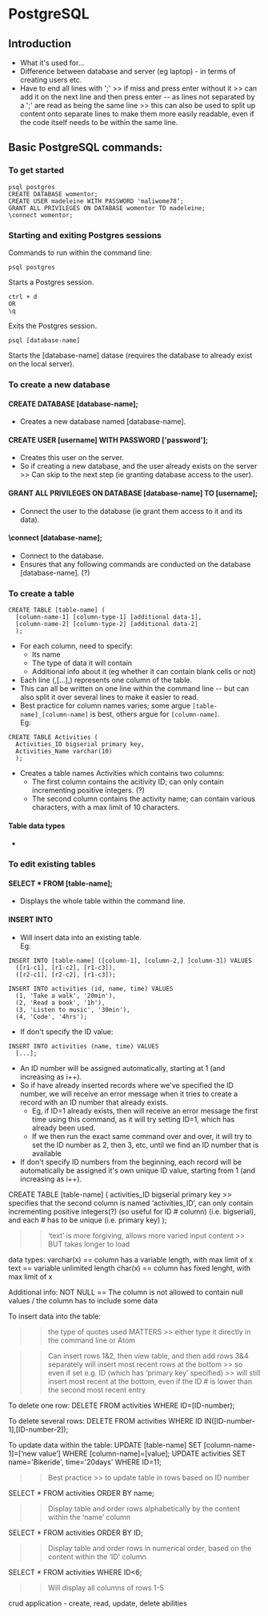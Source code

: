 # PostgreSQL

## Introduction
+ What it's used for...
+ Difference between database and server (eg laptop) - in terms of creating users etc.
+ Have to end all lines with ';' >> if miss and press enter without it >> can add it on the next line and then press enter -- as lines not separated by a ';' are read as being the same line >> this can also be used to split up content onto separate lines to make them more easily readable, even if the code itself needs to be within the same line.

## Basic PostgreSQL commands:

### To get started

```
psql postgres
CREATE DATABASE womentor;
CREATE USER madeleine WITH PASSWORD 'maliwome78’;
GRANT ALL PRIVILEGES ON DATABASE womentor TO madeleine;
\connect womentor;
```

### Starting and exiting Postgres sessions
Commands to run within the command line:
```
psql postgres
```
Starts a Postgres session.
```
ctrl + d
OR
\q
```
Exits the Postgres session.
```
psql [database-name]
```
Starts the [database-name] datase (requires the database to already exist on the local server).

### To create a new database

#### CREATE DATABASE [database-name];
+ Creates a new database named [database-name].

#### CREATE USER [username] WITH PASSWORD ['password'];
+ Creates this user on the server.
+ So if creating a new database, and the user already exists on the server >> Can skip to the next step (ie granting database access to the user).

#### GRANT ALL PRIVILEGES ON DATABASE [database-name] TO [username];
+ Connect the user to the database (ie grant them access to it and its data).

#### \connect [database-name];
+ Connect to the database.
+ Ensures that any following commands are conducted on the database [database-name]. (?)

### To create a table
```
CREATE TABLE [table-name] (
  [column-name-1] [column-type-1] [additional data-1],
  [column-name-2] [column-type-2] [additional data-2]
  );
```
+ For each column, need to specify:
  + Its name
  + The type of data it will contain
  + Additional info about it (eg whether it can contain blank cells or not)
+ Each line (,[...],) represents one column of the table.
+ This can all be written on one line within the command line -- but can also split it over several lines to make it easier to read.
+ Best practice for column names varies; some argue ```[table-name]_[column-name]``` is best, others argue for ```[column-name]```.  
Eg:  
```
CREATE TABLE Activities (
  Activities_ID bigserial primary key,
  Activities_Name varchar(10)
  );
```
+ Creates a table names Activities which contains two columns:
  + The first column contains the acitivity ID; can only contain incrementing positive integers. (?)
  + The second column contains the activity name; can contain various characters, with a max limit of 10 characters.

#### Table data types

+

### To edit existing tables

#### SELECT * FROM [table-name];
+ Displays the whole table within the command line.

#### INSERT INTO
+ Will insert data into an existing table.  
Eg:
```
INSERT INTO [table-name] ([column-1], [column-2,] [column-3]) VALUES
  ([r1-c1], [r1-c2], [r1-c3]),
  ([r2-c1], [r2-c2], [r1-c3]);

INSERT INTO activities (id, name, time) VALUES
  (1, 'Take a walk', '20min'),
  (2, 'Read a book', '1h'),
  (3, 'Listen to music', '30min'),
  (4, 'Code', '4hrs');
```
+ If don't specify the ID value:
```
INSERT INTO activities (name, time) VALUES
  [...];
```
+ An ID number will be assigned automatically, starting at 1 (and increasing as i++).
+ So if have already inserted records where we've specified the ID number, we will receive an error message when it tries to create a record with an ID number that already exists.
  + Eg, if ID=1 already exists, then will receive an error message the first time using this command, as it will try setting ID=1, which has already been used.
  + If we then run the exact same command over and over, it will try to set the ID number as 2, then 3, etc, until we find an ID number that is available
+ If don't specify ID numbers from the beginning, each record will be automatically be assigned it's own unique ID value, starting from 1 (and increasing as i++).




<!-- Notes from codebar below -- some/a lot of duplicated notes -->

CREATE TABLE [table-name] (
	activities_ID bigserial primary key				      >> specifies that the second column is named ‘activities_ID’, can only contain incrementing positive integers(?) (so useful for ID # column) (i.e. bigserial), and each # has to be unique (i.e. primary key)
);

>> ‘text’ is more forgiving, allows more varied input content >> BUT takes longer to load

data types:
  varchar(x) == column has a variable length, with max limit of x
  text == variable unlimited length
  char(x) == column has fixed lenght, with max limit of x

  <!-- According to postgresql.org (https://www.postgresql.org/docs/9.1/static/datatype-character.html) >> "There is no performance difference among these three types, apart from increased storage space when using the blank-padded type, and a few extra CPU cycles to check the length when storing into a length-constrained column. While character(n) has performance advantages in some other database systems, there is no such advantage in PostgreSQL; in fact character(n) is usually the slowest of the three because of its additional storage costs. In most situations text or character varying should be used instead." -->

Additional info:
  NOT NULL == The column is not allowed to contain null values / the column has to include some data















  To insert data into the table:
  >> the type of quotes used MATTERS >> either type it directly in the command line or Atom

  >> Can insert rows 1&2, then view table, and then add rows 3&4 separately
  >> will insert most recent rows at the bottom >> so even if set e.g. ID (which has ‘primary key’ specified) >> will still insert most recent at the bottom, even if the ID # is lower than the second most recent entry

  To delete one row:
  DELETE FROM activities WHERE ID=[ID-number);

  To delete several rows:
  DELETE FROM activities WHERE ID IN([ID-number-1],[ID-number-2]);

  To update data within the table:
  UPDATE [table-name] SET [column-name-1]=[‘new value’] WHERE [column-name]=[value];
  UPDATE activities SET name='Bikeride', time='20days' WHERE ID=11;
  >> Best practice >> to update table in rows based on ID number

  SELECT * FROM activities ORDER BY name;
  >> Display table and order rows alphabetically by the content within the ‘name’ column

  SELECT * FROM activities ORDER BY ID;
  >> Display table and order rows in numerical order, based on the  content within the ‘ID’ column

   SELECT * FROM activities WHERE ID<6;
  >> Will display all columns of rows 1-5



  crud application	- create, read, update, delete abilities









<!-- old notes (see if anythin g usefel ie re what a specific term/keyword means)
[table-name]_id bigserial primary key,			>> set type of data for this column
											bigserial = incrementing positive integers (?)
											‘primary key’ = each # has to be unique
											(useful for ID # column)
	[table-name]_name varchar(x) NOT NULL,		>> Setting the max number of characters
											each cell in that column can contain
											varchar(x) stating the maximum number of
											characters, can contain ‘varied characters’(meaning?)
	[table-name]_desc text NOT NULL,			>>
	date_added timestamp default NULL			>> -->
